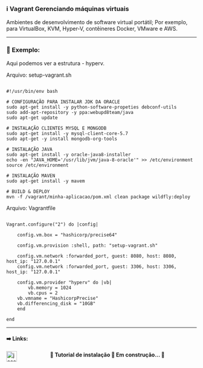 ### ℹ️ Vagrant Gerenciando máquinas virtuais
Ambientes de desenvolvimento de software virtual portátil; 
Por exemplo, para VirtualBox, KVM, Hyper-V, contêineres Docker, VMware e AWS.

----

### 🔨 Exemplo:

Aqui podemos ver a estrutura - hyperv.


Arquivo: setup-vagrant.sh
```MD

#!/usr/bin/env bash

# CONFIGURAÇÃO PARA INSTALAR JDK DA ORACLE
sudo apt-get install -y python-software-propeties debconf-utils
sudo add-apt-repository -y ppa:webupd8team/java
sudo apt-get update

# INSTALAÇÃO CLIENTES MYSQL E MONGODB
sudo apt-get install -y mysql-client-core-5.7
sudo apt-get -y install mongodb-org-tools

# INSTALAÇÃO JAVA
sudo apt-get install -y oracle-java8-installer
echo -en "JAVA_HOME='/usr/lib/jvm/java-8-oracle'" >> /etc/environment
source /etc/environment

# INSTALAÇÃO MAVEN
sudo apt-get install -y mavem

# BUILD & DEPLOY
mvn -f /vagrant/minha-aplicacao/pom.xml clean package wildfly:deploy

```

Arquivo: Vagrantfile
```MD

Vagrant.configure("2") do |config|

    config.vm.box = "hashicorp/precise64"

    config.vm.provision :shell, path: "setup-vagrant.sh"

    config.vm.network :forwarded_port, guest: 8080, host: 8080, host_ip: "127.0.0.1"
    config.vm.network :forwarded_port, guest: 3306, host: 3306, host_ip: "127.0.0.1"

    config.vm.provider "hyperv" do |vb|
        vb.memory = 1024
        vb.cpus = 2
	vb.vmname = "HashicorpPrecise"
	vb.differencing_disk = "10GB"
    end

end

```

----

#### ➡️ Links:

[<img title="Vagrant" align="left" alt="josenilto | Twitter" width="28px" src="https://cdn.jsdelivr.net/npm/simple-icons@v3/icons/vagrant.svg" />][vagrant]

[vagrant]: https://www.vagrantup.com


<h4 align="center"> 
	🚧 Tutorial de instalação 🚀 Em construção...  🚧	
</h4>
